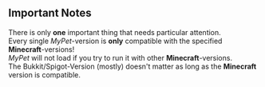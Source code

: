## Important Notes

There is only **one** important thing that needs particular attention.<br>
Every single *MyPet*-version is **only** compatible with the specified **Minecraft**-versions!<br>
*MyPet* will not load if you try to run it with other **Minecraft**-versions.<br>
The Bukkit/Spigot-Version (mostly) doesn't matter as long as the **Minecraft** version is compatible.<br>
